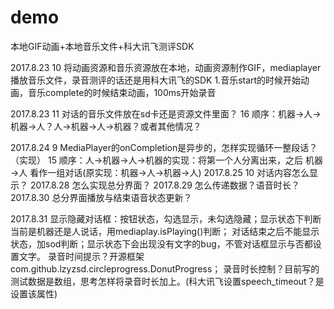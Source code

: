 # demo
本地GIF动画+本地音乐文件+科大讯飞测评SDK

2017.8.23 10
将动画资源和音乐资源放在本地，动画资源制作GIF，mediaplayer播放音乐文件，录音测评的话还是用科大讯飞的SDK
1.音乐start的时候开始动画，音乐complete的时候结束动画，100ms开始录音

2017.8.23 11	对话的音乐文件放在sd卡还是资源文件里面？
	  16	顺序：机器→人→机器→人？人→机器→人→机器？或者其他情况？

2017.8.24  9	MediaPlayer的onCompletion是异步的，怎样实现循环一整段话？（实现）
	  15	顺序：人→机器→人→机器的实现：将第一个人分离出来，之后 机器→人 看作一组对话(原实现：机器→人→机器→人)
2017.8.25 10	对话内容怎么显示？
2017.8.28 	怎么实现总分界面？
2017.8.29	怎么传递数据？语音时长？
2017.8.30	总分界面播放与结束语音状态更新？

2017.8.31	显示隐藏对话框：按钮状态，勾选显示，未勾选隐藏；显示状态下判断当前是机器还是人说话，用mediaplay.isPlaying()判断；
		对话结束之后不能显示状态，加sod判断；显示状态下会出现没有文字的bug，不管对话框显示与否都设置文字。
		录音时间提示？开源框架com.github.lzyzsd.circleprogress.DonutProgress；
		录音时长控制？目前写的测试数据是数组，思考怎样将录音时长加上。(科大讯飞设置speech_timeout？是设置该属性)
